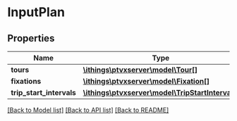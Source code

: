 # InputPlan

## Properties
Name | Type | Description | Notes
------------ | ------------- | ------------- | -------------
**tours** | [**\ithings\ptvxserver\model\Tour[]**](Tour.md) |  | [optional] 
**fixations** | [**\ithings\ptvxserver\model\Fixation[]**](Fixation.md) |  | [optional] 
**trip_start_intervals** | [**\ithings\ptvxserver\model\TripStartInterval[]**](TripStartInterval.md) |  | [optional] 

[[Back to Model list]](../../README.md#documentation-for-models) [[Back to API list]](../../README.md#documentation-for-api-endpoints) [[Back to README]](../../README.md)

